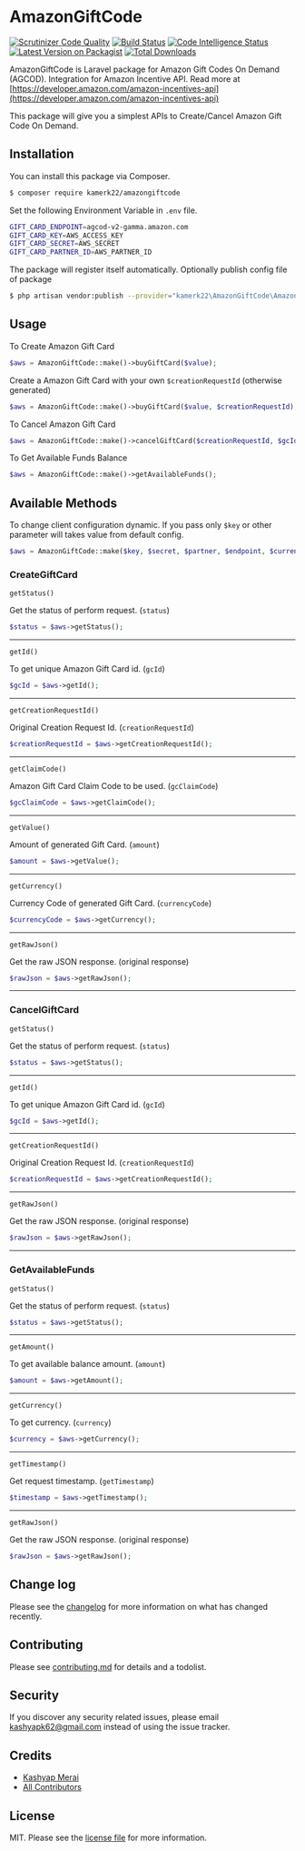 
# AmazonGiftCode

[![Scrutinizer Code Quality](https://scrutinizer-ci.com/g/kamerk22/AmazonGiftCode/badges/quality-score.png?b=master&s=0c4b7d1a88b4519df2f2a95282ef07c53159aca2)](https://scrutinizer-ci.com/g/kamerk22/AmazonGiftCode/?branch=master)
[![Build Status](https://scrutinizer-ci.com/g/kamerk22/AmazonGiftCode/badges/build.png?b=master&s=8971718965afae0299de675bf1a1f68dd051207a)](https://scrutinizer-ci.com/g/kamerk22/AmazonGiftCode/build-status/master)
[![Code Intelligence Status](https://scrutinizer-ci.com/g/kamerk22/AmazonGiftCode/badges/code-intelligence.svg?b=master&s=e4998c2937ca56b1d7fcb0bb71d678b3a151ffc8)](https://scrutinizer-ci.com/code-intelligence)
[![Latest Version on Packagist][ico-version]][link-packagist]
[![Total Downloads][ico-downloads]][link-downloads]

AmazonGiftCode is Laravel package for Amazon Gift Codes On Demand (AGCOD). Integration for Amazon Incentive API. Read more at [https://developer.amazon.com/amazon-incentives-api](https://developer.amazon.com/amazon-incentives-api) 

This package will give you a simplest APIs to Create/Cancel Amazon Gift Code On Demand.


## Installation

You can install this package via Composer.

``` bash
$ composer require kamerk22/amazongiftcode
```

Set the following Environment Variable in `.env` file.
```bash
GIFT_CARD_ENDPOINT=agcod-v2-gamma.amazon.com
GIFT_CARD_KEY=AWS_ACCESS_KEY
GIFT_CARD_SECRET=AWS_SECRET
GIFT_CARD_PARTNER_ID=AWS_PARTNER_ID
```

The package will register itself automatically.
Optionally publish config file of package
 ```bash
$ php artisan vendor:publish --provider="kamerk22\AmazonGiftCode\AmazonGiftCodeServiceProvider" --tag="config"
```
## Usage
To Create Amazon Gift Card
```php
$aws = AmazonGiftCode::make()->buyGiftCard($value);
```
Create a Amazon Gift Card with your own `$creationRequestId` (otherwise generated)
```php
$aws = AmazonGiftCode::make()->buyGiftCard($value, $creationRequestId);
```
To Cancel Amazon Gift Card
```php
$aws = AmazonGiftCode::make()->cancelGiftCard($creationRequestId, $gcId);
```
To Get Available Funds Balance
```php
$aws = AmazonGiftCode::make()->getAvailableFunds();
```

## Available Methods

To change client configuration dynamic. If you pass only `$key` or other parameter will takes value from default config.
```php
$aws = AmazonGiftCode::make($key, $secret, $partner, $endpoint, $currency)->buyGiftCard($value);
```


### CreateGiftCard

`getStatus()`

Get the status of perform request. (`status`)

```php
$status = $aws->getStatus();
```
-------------------

`getId()`

To get unique Amazon Gift Card id. (`gcId`)


```php
$gcId = $aws->getId();
```
-------------------
`getCreationRequestId()`

Original Creation Request Id. (`creationRequestId`)


```php
$creationRequestId = $aws->getCreationRequestId();
```
-------------------
`getClaimCode()`

Amazon Gift Card Claim Code to be used. (`gcClaimCode`)


```php
$gcClaimCode = $aws->getClaimCode();
```
-------------------
`getValue()`

Amount of generated Gift Card. (`amount`)


```php
$amount = $aws->getValue();
```
-------------------
`getCurrency()`

Currency Code of generated Gift Card. (`currencyCode`)


```php
$currencyCode = $aws->getCurrency();
```
-------------------
`getRawJson()`

Get the raw JSON response. (original response)


```php
$rawJson = $aws->getRawJson();
```

-------------------
### CancelGiftCard

`getStatus()`

Get the status of perform request. (`status`)

```php
$status = $aws->getStatus();
```
-------------------
`getId()`

To get unique Amazon Gift Card id. (`gcId`)


```php
$gcId = $aws->getId();
```
-------------------
`getCreationRequestId()`

Original Creation Request Id. (`creationRequestId`)


```php
$creationRequestId = $aws->getCreationRequestId();
```

-------------------
`getRawJson()`

Get the raw JSON response. (original response)


```php
$rawJson = $aws->getRawJson();
```


-------------------
### GetAvailableFunds

`getStatus()`

Get the status of perform request. (`status`)

```php
$status = $aws->getStatus();
```
-------------------
`getAmount()`

To get available balance amount. (`amount`)


```php
$amount = $aws->getAmount();
```
-------------------
`getCurrency()`

To get currency. (`currency`)


```php
$currency = $aws->getCurrency();

```
-------------------
`getTimestamp()`

Get request timestamp. (`getTimestamp`)


```php
$timestamp = $aws->getTimestamp();
```

-------------------
`getRawJson()`

Get the raw JSON response. (original response)


```php
$rawJson = $aws->getRawJson();
```

## Change log

Please see the [changelog](changelog.md) for more information on what has changed recently.


## Contributing

Please see [contributing.md](contributing.md) for details and a todolist.

## Security

If you discover any security related issues, please email kashyapk62@gmail.com instead of using the issue tracker.

## Credits

- [Kashyap Merai][link-author]
- [All Contributors][link-contributors]

## License

MIT. Please see the [license file](license.md) for more information.

[ico-version]: https://img.shields.io/packagist/v/kamerk22/amazongiftcode.svg?style=flat-square
[ico-downloads]: https://img.shields.io/packagist/dt/kamerk22/amazongiftcode.svg?style=flat-square
[ico-travis]: https://img.shields.io/travis/kamerk22/amazongiftcode/master.svg?style=flat-square
[ico-styleci]: https://styleci.io/repos/12345678/shield

[link-packagist]: https://packagist.org/packages/kamerk22/amazongiftcode
[link-downloads]: https://packagist.org/packages/kamerk22/amazongiftcode
[link-travis]: https://travis-ci.org/kamerk22/amazongiftcode
[link-styleci]: https://styleci.io/repos/12345678
[link-author]: https://github.com/kamerk22
[link-contributors]: ../../contributors]

